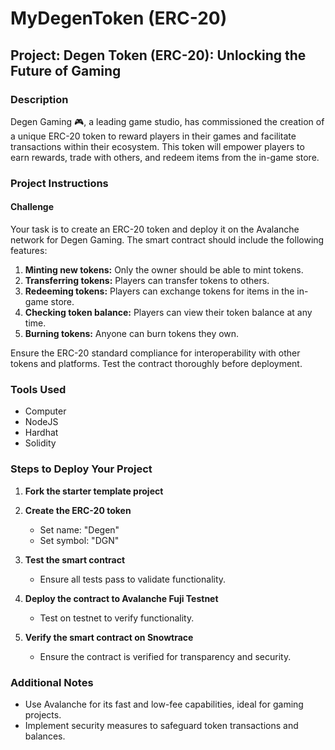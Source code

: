 # MyDegenToken (ERC-20)

## Project: Degen Token (ERC-20): Unlocking the Future of Gaming

### Description
Degen Gaming 🎮, a leading game studio, has commissioned the creation of a unique ERC-20 token to reward players in their games and facilitate transactions within their ecosystem. This token will empower players to earn rewards, trade with others, and redeem items from the in-game store.

### Project Instructions

#### Challenge
Your task is to create an ERC-20 token and deploy it on the Avalanche network for Degen Gaming. The smart contract should include the following features:

1. **Minting new tokens:** Only the owner should be able to mint tokens.
2. **Transferring tokens:** Players can transfer tokens to others.
3. **Redeeming tokens:** Players can exchange tokens for items in the in-game store.
4. **Checking token balance:** Players can view their token balance at any time.
5. **Burning tokens:** Anyone can burn tokens they own.

Ensure the ERC-20 standard compliance for interoperability with other tokens and platforms. Test the contract thoroughly before deployment.

### Tools Used
- Computer
- NodeJS
- Hardhat
- Solidity

### Steps to Deploy Your Project

1. **Fork the starter template project**
   
2. **Create the ERC-20 token**
   - Set name: "Degen"
   - Set symbol: "DGN"

3. **Test the smart contract**
   - Ensure all tests pass to validate functionality.

4. **Deploy the contract to Avalanche Fuji Testnet**
   - Test on testnet to verify functionality.

5. **Verify the smart contract on Snowtrace**
   - Ensure the contract is verified for transparency and security.

### Additional Notes
- Use Avalanche for its fast and low-fee capabilities, ideal for gaming projects.
- Implement security measures to safeguard token transactions and balances.
